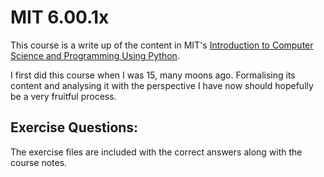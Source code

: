 # MIT 6.00.1x

This course is a write up of the content in MIT's [Introduction to Computer Science and Programming Using Python](https://courses.edx.org/courses/course-v1:MITx+6.00.1x+1T2020/course/).

I first did this course when I was 15, many moons ago. Formalising its content and analysing it with the perspective I have now should hopefully be a very fruitful process.

## Exercise Questions:
The exercise files are included with the correct answers along with the course notes.